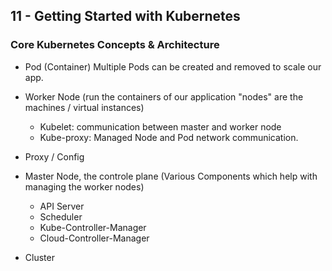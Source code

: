 ## 11 - Getting Started with Kubernetes

### Core Kubernetes Concepts & Architecture
  - Pod (Container) Multiple Pods can be created and removed to scale our app.
  - Worker Node (run the containers of our application "nodes" are the machines / virtual instances)
    - Kubelet: communication between master and worker node
    - Kube-proxy: Managed Node and Pod network communication.

  - Proxy / Config
  - Master Node, the controle plane (Various Components which help with managing the worker nodes)
    - API Server
    - Scheduler
    - Kube-Controller-Manager
    - Cloud-Controller-Manager
  - Cluster
